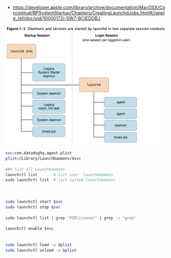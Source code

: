 
- https://developer.apple.com/library/archive/documentation/MacOSX/Conceptual/BPSystemStartup/Chapters/CreatingLaunchdJobs.html#//apple_ref/doc/uid/10000172i-SW7-BCIEDDBJ

![launchd](./img/launchd.png)

```zsh
svc=com.datadoghq.agent.plist
plist=/Library/LaunchDaemons/$svc

### list all LaunchDaemons
launchctl list       # list user  launchdaemons
sudo launchctl list  # list system launchdaemons



sudo launchctl start $svc
sudo launchctl stop $svc

sudo launchctl list | grep "PID\|runner" | grep -v "grep"

launchctl enable $svc


sudo launchctl load -w $plist
sudo launchctl unload -w $plist
```
